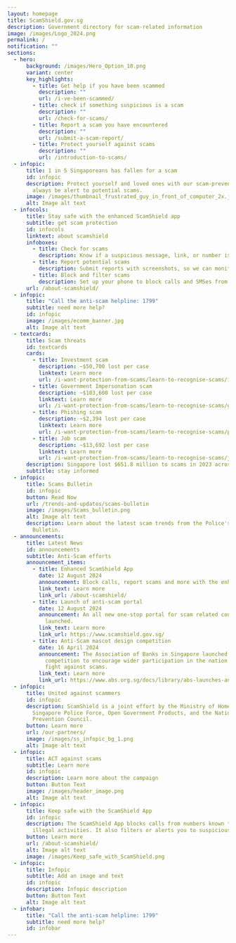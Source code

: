 ```yaml
---
layout: homepage
title: ScamShield.gov.sg
description: Government directory for scam-related information
image: /images/Logo_2024.png
permalink: /
notification: ""
sections:
  - hero:
      background: /images/Hero_Option_10.png
      variant: center
      key_highlights:
        - title: Get help if you have been scammed
          description: ""
          url: /i-ve-been-scammed/
        - title: check if something suspicious is a scam
          description: ""
          url: /check-for-scams/
        - title: Report a scam you have encountered
          description: ""
          url: /submit-a-scam-report/
        - title: Protect yourself against scams
          description: ""
          url: /introduction-to-scams/
  - infopic:
      title: 1 in 5 Singaporeans has fallen for a scam
      id: infopic
      description: Protect yourself and loved ones with our scam-prevention tools, and
        always be alert to potential scams.
      image: /images/thumbnail_frustrated_guy_in_front_of_computer_2x.jpg
      alt: Image alt text
  - infocols:
      title: Stay safe with the enhanced ScamShield app
      subtitle: get scam protection
      id: infocols
      linktext: about scamshield
      infoboxes:
        - title: Check for scams
          description: Know if a suspicious message, link, or number is likely a scam
        - title: Report potential scams
          description: Submit reports with screenshots, so we can monitor them better
        - title: Block and filter scams
          description: Set up your phone to block calls and SMSes from scammers
      url: /about-scamshield/
  - infopic:
      title: "Call the anti-scam helpline: 1799"
      subtitle: need more help?
      id: infopic
      image: /images/ecomm_banner.jpg
      alt: Image alt text
  - textcards:
      title: Scam threats
      id: textcards
      cards:
        - title: Investment scam
          description: ~$50,700 lost per case
          linktext: Learn more
          url: /i-want-protection-from-scams/learn-to-recognise-scams/investment-scams/
        - title: Government Impersonation scam
          description: ~$103,600 lost per case
          linktext: Learn more
          url: /i-want-protection-from-scams/learn-to-recognise-scams/government-officials-impersonation-scams/
        - title: Phishing scam
          description: ~$2,394 lost per case
          linktext: Learn more
          url: /i-want-protection-from-scams/learn-to-recognise-scams/phishing-scams/
        - title: Job scam
          description: ~$13,692 lost per case
          linktext: Learn more
          url: /i-want-protection-from-scams/learn-to-recognise-scams/job-scams/
      description: Singapore lost $651.8 million to scams in 2023 across 50,376 cases
      subtitle: stay informed
  - infopic:
      title: Scams Bulletin
      id: infopic
      button: Read Now
      url: /trends-and-updates/scams-bulletin
      image: /images/Scams_bulletin.png
      alt: Image alt text
      description: Learn about the latest scam trends from the Police's Monthly Scams
        Bulletin.
  - announcements:
      title: Latest News
      id: announcements
      subtitle: Anti-Scam efforts
      announcement_items:
        - title: Enhanced ScamShield App
          date: 12 August 2024
          announcement: Block calls, report scams and more with the enhanced ScamShield App.
          link_text: Learn more
          link_url: /about-scamshield/
        - title: Launch of anti-scam portal
          date: 12 August 2024
          announcement: An all new one-stop portal for scam related content has been
            launched.
          link_text: Learn more
          link_url: https://www.scamshield.gov.sg/
        - title: Anti-Scam mascot design competition
          date: 16 April 2024
          announcement: The Association of Banks in Singapore launched a mascot design
            competition to encourage wider participation in the nation’s ongoing
            fight against scams.
          link_text: Learn more
          link_url: https://www.abs.org.sg/docs/library/abs-launches-anti-scam-mascot-design-competition.pdf
  - infopic:
      title: United against scammers
      id: infopic
      description: ScamShield is a joint effort by the Ministry of Home Affairs, the
        Singapore Police Force, Open Government Products, and the National Crime
        Prevention Council.
      button: Learn more
      url: /our-partners/
      image: /images/ss_infopic_bg_1.png
      alt: Image alt text
  - infopic:
      title: ACT against scams
      subtitle: Learn more
      id: infopic
      description: Learn more about the campaign
      button: Button Text
      image: /images/header_image.png
      alt: Image alt text
  - infopic:
      title: Keep safe with the ScamShield App
      id: infopic
      description: The ScamShield App blocks calls from numbers known to be used in
        illegal activities. It also filters or alerts you to suspicious SMSes.
      button: Learn more
      url: /about-scamshield/
      alt: Image alt text
      image: /images/Keep_safe_with_ScamShield.png
  - infopic:
      title: Infopic
      subtitle: Add an image and text
      id: infopic
      description: Infopic description
      button: Button Text
      alt: Image alt text
  - infobar:
      title: "Call the anti-scam helpline: 1799"
      subtitle: need more help?
      id: infobar
---
```

